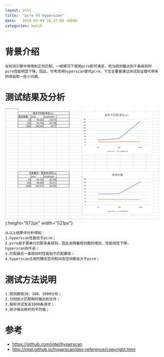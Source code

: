 ```yaml
---
layout: post
title:  "pcre VS hyperscan"
date:   2019-05-09 18:37:00 +0800
categories: match
---
```


# 背景介绍
    在检测引擎中常用到正则匹配，一般情况下使用pcre即可满足，但当规则量达到千条级别时pcre性能明显下降，因此，可考虑用hyperscan替代pcre，下文主要是通过测试验证替代带来的收益和一些小问题。

# 测试结果及分析
![pcreVShs](/assets/pcre_vs_hyperscan.png){:height="672px" width="521px"}

    从以上结果中分析得知：
    1.hyperscan性能优于pcre；
    2.pcre由于是串行匹配多条规则，因此会随着规则数的增加，性能线性下降，
    hyperscan则不会；
    3.匹配最后一条规则时性能较不匹配要低；
    4.hyperscan占用的静态空间和动态空间都会大于pcre；

# 测试方法说明
    1.规则数按10、100、1000分布；
    2.分别统计匹配耗时输出到文件；
    3.每轮测试发送1000条请求；
    4.统计输出耗时的平均值；

# 参考
* https://github.com/intel/hyperscan
* http://intel.github.io/hyperscan/dev-reference/copyright.html




